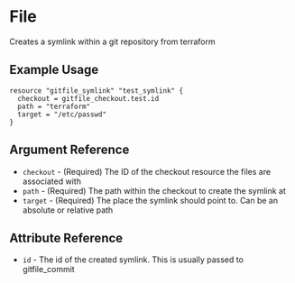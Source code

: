 # <resource name> File

Creates a symlink within a git repository from terraform

## Example Usage

```hcl
resource "gitfile_symlink" "test_symlink" {
  checkout = gitfile_checkout.test.id
  path = "terraform"
  target = "/etc/passwd"
}
```

## Argument Reference

* `checkout` - (Required) The ID of the checkout resource the files are associated with
* `path` - (Required) The path within the checkout to create the symlink at
* `target` - (Required) The place the symlink should point to. Can be an absolute or relative path

## Attribute Reference

* `id` - The id of the created symlink. This is usually passed to gitfile_commit